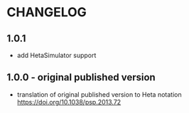 # CHANGELOG

## 1.0.1

- add HetaSimulator support

## 1.0.0 - original published version

- translation of original published version to Heta notation
    <https://doi.org/10.1038/psp.2013.72>
